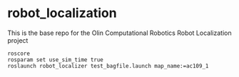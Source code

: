 # robot_localization
This is the base repo for the Olin Computational Robotics Robot Localization project


```
roscore
rosparam set use_sim_time true
roslaunch robot_localizer test_bagfile.launch map_name:=ac109_1
```
